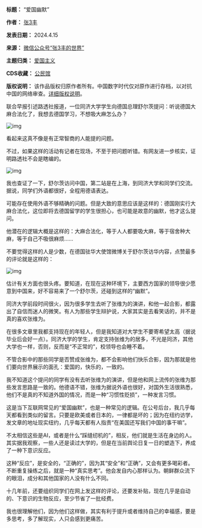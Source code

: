 

**标题：** “爱国幽默”  

**作者：** [张3丰](https://chinadigitaltimes.net/space/张3丰的世界)  

**发表日期：** 2024.4.15  

**来源：** [微信公众号“张3丰的世界”](https://web.archive.org/web/https://mp.weixin.qq.com/s/tKMVf1X-4XzA-7PTtq5ezg)  

**主题归类：** [爱国主义](https://chinadigitaltimes.net/space/爱国主义)  

**CDS收藏：** [公民馆](https://chinadigitaltimes.net/space/%E5%85%AC%E6%B0%91%E9%A6%86)  

**版权说明：** 该作品版权归原作者所有。中国数字时代仅对原作进行存档，以对抗中国的网络审查。[详细版权说明](https://chinadigitaltimes.net/chinese/copyright)。


联合早报引述路透社报道，一位同济大学学生向德国总理舒尔茨提问：听说德国大麻合法化了，我想去德国学习，不想吸大麻怎么办？


![img](https://chinadigitaltimes.net/chinese/files/2024/04/post-706879-661d6bcaa015d.)


看起来这真不像是有正常智商的人能提的问题。


不过，如果这样的活动有记者在现场，不至于把问题听错。有网友进一步核实，证明路透社不会是瞎编的。


![img](https://chinadigitaltimes.net/chinese/files/2024/04/post-706879-661d6bcabcdea.png)


我也查证了一下，舒尔茨访问中国，第二站是在上海，到同济大学和同学们交流。据说，同学们外语都很好，全程用德语表达。


可能存在使用外语不够精确的问题。但是大致的意思应该是这样的：德国刚实行大麻合法化，这位即将去德国留学的学生很担心，也可能是故意的幽默，他才这么提问。


他潜在的逻辑大概是这样的：大麻合法化，等于人人都要吸大麻，等于宿舍种大麻，等于自己不吸很麻烦……


不要觉得这样的人是少数，在德国驻华大使馆微博关于舒尔茨访华内容，点赞最多的评论就是这样的：


![img](https://chinadigitaltimes.net/chinese/files/2024/04/post-706879-661d6bcae1852.)


估计有关方面也很头疼。要知道，在现在这种环境下，主要西方国家的领导很少愿意到中国来，好不容易来了一个舒尔茨，还碰到这样的“幽默”。


同济大学前段时间很火，因为很多学生去听了张维为的演讲，和他一起合影，都露出了自信而迷人的微笑。有人为那些学生辩护说，大家其实是去看笑话的，并不是真的喜欢张维为。


在很多文章里我都支持现在的年轻人，但是我知道对大学生不要寄希望太高（据说毕业后会好一点）。同济大学的学生，肯定支持张维为的居多，不光是同济，其他大学也一样，否则，反而是“不正常的”，校领导也会睡不着。


不管合影中的那些同学是否赞成张维为，都不会影响他们快乐合影，因为那就是他们要向世界展示的面孔：爱国的，快乐的，一致的。


我不知道这个提问的同学有没有去听张维为的演讲，但是他和网上流传的张维为那些发言思路是一致的。他德语不错，张维为据说外语也很好，对国外生活很熟悉，他们不是真的不知道外国的情况，而是一种“习惯性贬损”，一种发言习惯。


这是当下互联网常见的“爱国幽默”，也是一种常见的逻辑。在公号后台，我几乎每天都看到类似的留言。只要是欧美或者日本的，一律都是坏的；因为在纽约访学，发文章的地址现实纽约，几乎每天都有人指责“在美国还写我们中国的事干嘛”。


不太相信这些是AI，或者是什么“踩缝纫机的”，相反，他们就是生活在身边的人。其实据我观察，一些人还是读过大学的，但是在当前舆论日复一日的塑造下，养成了一种下意识反应。


这种“反应”，是安全的，“正确的”，因为其“安全”和“正确”，又会有更多喝彩者。不断重复操练之后，就是一种“真实思考”。他会发自内心那样认为。朝鲜群众流下的眼泪，成分和其他国家的人没有什么不同。


十几年前，还要组织同学们在网上发这样的评论，还要发补贴，现在几乎是自动的、下意识的生物反应，至少节省了一批经费。


我也很理解他们，因为他们这样做，其实有利于提升或者维持自己的幸福感，要是多思考，多了解现实，人只会感到更痛苦。

